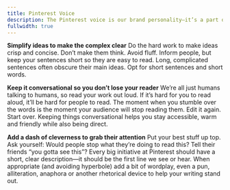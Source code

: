 ```yaml
---
title: Pinterest Voice
description: The Pinterest voice is our brand personality—it’s a part of everything we do. When writing at Pinterest, keep these guiding words in mind
fullwidth: true
---
```


**Simplify ideas to make the complex clear**
Do the hard work to make ideas crisp and concise. Don’t make them think. Avoid fluff. Inform people, but keep your sentences short so they are easy to read. Long, complicated sentences often obscure their main ideas. Opt for short sentences and short words. 

**Keep it conversational so you don’t lose your reader**
We’re all just humans talking to humans, so read your work out loud. If it’s hard for you to read aloud, it’ll be hard for people to read. The moment when you stumble over the words is the moment your audience will stop reading them. Edit it again. Start over. Keeping things conversational helps you stay accessible, warm and friendly while also being direct.  

**Add a dash of cleverness to grab their attention**
Put your best stuff up top. Ask yourself: Would people stop what they’re doing to read this? Tell their friends “you gotta see this”? Every big initiative at Pinterest should have a short, clear description—it should be the first line we see or hear. When appropriate (and avoiding hyperbole) add a bit of wordplay, even a pun, alliteration, anaphora or another rhetorical device to help your writing stand out. 
<br/>

